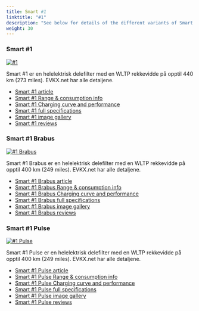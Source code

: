 ```yaml
---
title: Smart #1
linktitle: "#1"
description: "See below for details of the different variants of Smart #1"
weight: 30
---
```

### Smart #1

<a href="/models/smart/hash1/hash1/"><img src="https://media.evkx.net/multimedia/models/smart/hash1/hash1/main_1_st.jpg" class="img-fluid" alt="#1" ></a>

Smart #1 er en helelektrisk delefilter med en WLTP rekkevidde på opptil 440 km (273 miles). EVKX.net har alle detaljene. 

- [Smart #1 article](/models/smart/hash1/hash1/)
- [Smart #1 Range & consumption info](/models/smart/hash1/hash1/rangeandconsumption)
- [Smart #1 Charging curve and performance](/models/smart/hash1/hash1/chargingcurve)
- [Smart #1 full specifications](/models/smart/hash1/hash1/specifications)
- [Smart #1 image gallery](/models/smart/hash1/hash1/gallery)
- [Smart #1 reviews](/models/smart/hash1/hash1/reviews)

### Smart #1 Brabus

<a href="/models/smart/hash1/hash1_brabus/"><img src="https://media.evkx.net/multimedia/models/smart/hash1/hash1_brabus/main_1_st.jpg" class="img-fluid" alt="#1 Brabus" ></a>

Smart #1 Brabus er en helelektrisk delefilter med en WLTP rekkevidde på opptil 400 km (249 miles). EVKX.net har alle detaljene. 

- [Smart #1 Brabus article](/models/smart/hash1/hash1_brabus/)
- [Smart #1 Brabus Range & consumption info](/models/smart/hash1/hash1_brabus/rangeandconsumption)
- [Smart #1 Brabus Charging curve and performance](/models/smart/hash1/hash1_brabus/chargingcurve)
- [Smart #1 Brabus full specifications](/models/smart/hash1/hash1_brabus/specifications)
- [Smart #1 Brabus image gallery](/models/smart/hash1/hash1_brabus/gallery)
- [Smart #1 Brabus reviews](/models/smart/hash1/hash1_brabus/reviews)

### Smart #1 Pulse

<a href="/models/smart/hash1/hash1_pulse/"><img src="https://media.evkx.net/multimedia/models/smart/hash1/hash1_pulse/main_1_st.jpg" class="img-fluid" alt="#1 Pulse" ></a>

Smart #1 Pulse er en helelektrisk delefilter med en WLTP rekkevidde på opptil 400 km (249 miles). EVKX.net har alle detaljene. 

- [Smart #1 Pulse article](/models/smart/hash1/hash1_pulse/)
- [Smart #1 Pulse Range & consumption info](/models/smart/hash1/hash1_pulse/rangeandconsumption)
- [Smart #1 Pulse Charging curve and performance](/models/smart/hash1/hash1_pulse/chargingcurve)
- [Smart #1 Pulse full specifications](/models/smart/hash1/hash1_pulse/specifications)
- [Smart #1 Pulse image gallery](/models/smart/hash1/hash1_pulse/gallery)
- [Smart #1 Pulse reviews](/models/smart/hash1/hash1_pulse/reviews)

